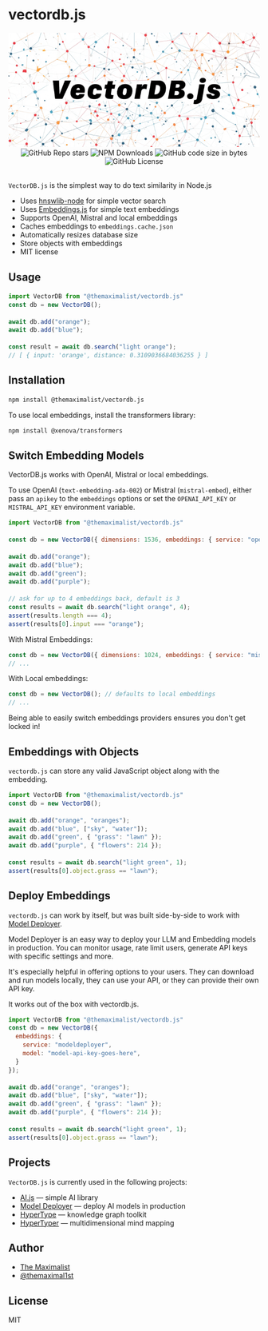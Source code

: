 # vectordb.js

<img src="logo.png" />

<div class="badges" style="text-align: center; margin-top: 0px;">
<img alt="GitHub Repo stars" src="https://img.shields.io/github/stars/themaximal1st/vectordb.js">
<img alt="NPM Downloads" src="https://img.shields.io/npm/dt/%40themaximalist%2Fvectordb.js">
<img alt="GitHub code size in bytes" src="https://img.shields.io/github/languages/code-size/themaximal1st/vectordb.js">
<img alt="GitHub License" src="https://img.shields.io/github/license/themaximal1st/vectordb.js">
</div>
<br />


`VectorDB.js` is the simplest way to do text similarity in Node.js

-   Uses [hnswlib-node](https://github.com/yoshoku/hnswlib-node) for simple vector search
-   Uses [Embeddings.js](https://embeddingsjs.themaximalist.com) for simple text embeddings
-   Supports OpenAI, Mistral and local embeddings
-   Caches embeddings to `embeddings.cache.json`
-   Automatically resizes database size
-   Store objects with embeddings
-   MIT license



## Usage

```javascript
import VectorDB from "@themaximalist/vectordb.js"
const db = new VectorDB();

await db.add("orange");
await db.add("blue");

const result = await db.search("light orange");
// [ { input: 'orange', distance: 0.3109036684036255 } ]
```



## Installation

```bash
npm install @themaximalist/vectordb.js
```

To use local embeddings, install the transformers library:

```bash
npm install @xenova/transformers
```



## Switch Embedding Models

VectorDB.js works with OpenAI, Mistral or local embeddings.

To use OpenAI (`text-embedding-ada-002`) or Mistral (`mistral-embed`), either pass an `apikey` to the `embeddings` options or set the `OPENAI_API_KEY` or `MISTRAL_API_KEY` environment variable.

```javascript
import VectorDB from "@themaximalist/vectordb.js"

const db = new VectorDB({ dimensions: 1536, embeddings: { service: "openai"});

await db.add("orange");
await db.add("blue");
await db.add("green");
await db.add("purple");

// ask for up to 4 embeddings back, default is 3
const results = await db.search("light orange", 4);
assert(results.length === 4);
assert(results[0].input === "orange");
```

With Mistral Embeddings:

```javascript
const db = new VectorDB({ dimensions: 1024, embeddings: { service: "mistral"});
// ...
```

With Local embeddings:

```javascript
const db = new VectorDB(); // defaults to local embeddings
// ...
```

Being able to easily switch embeddings providers ensures you don't get locked in!



## Embeddings with Objects

`vectordb.js` can store any valid JavaScript object along with the embedding.

```javascript
import VectorDB from "@themaximalist/vectordb.js"
const db = new VectorDB();

await db.add("orange", "oranges");
await db.add("blue", ["sky", "water"]);
await db.add("green", { "grass": "lawn" });
await db.add("purple", { "flowers": 214 });

const results = await db.search("light green", 1);
assert(results[0].object.grass == "lawn");
```



## Deploy Embeddings

`vectordb.js` can work by itself, but was built side-by-side to work with [Model Deployer](https://github.com/themaximal1st/modeldeployer).

Model Deployer is an easy way to deploy your LLM and Embedding models in production. You can monitor usage, rate limit users, generate API keys with specific settings and more.

It's especially helpful in offering options to your users. They can download and run models locally, they can use your API, or they can provide their own API key.

It works out of the box with vectordb.js.

```javascript
import VectorDB from "@themaximalist/vectordb.js"
const db = new VectorDB({
  embeddings: {
    service: "modeldeployer",
    model: "model-api-key-goes-here",
  }
});

await db.add("orange", "oranges");
await db.add("blue", ["sky", "water"]);
await db.add("green", { "grass": "lawn" });
await db.add("purple", { "flowers": 214 });

const results = await db.search("light green", 1);
assert(results[0].object.grass == "lawn");
```




## Projects

`VectorDB.js` is currently used in the following projects:

-   [AI.js](https://aijs.themaximalist.com) — simple AI library
-   [Model Deployer](https://modeldeployer.com) — deploy AI models in production
-   [HyperType](https://hypertypelang.com) — knowledge graph toolkit
-   [HyperTyper](https://hypertyper.com) — multidimensional mind mapping



## Author

-   [The Maximalist](https://themaximalist.com/)
-   [@themaximal1st](https://twitter.com/themaximal1st)


## License

MIT
